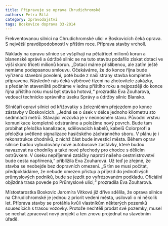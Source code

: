 ```yaml
---
title: Připravuje se oprava Chrudichromské
authors: Petra Bílá
category: zpravodajství
tags: Boskovice doprava 33-2014 
---
```


Frekventovanou silnici na Chrudichromské ulici v Boskovicích čeká oprava. S největší pravděpodobností v příštím roce. Příprava stavby vrcholí.

Náklady na opravu silnice se vyšplhají na pětatřicet milionů korun a blanenské správě a údržbě silnic se na tuto stavbu podařilo získat dotaci ve výši skoro třiceti milionů korun. „Dotaci máme přislíbenou, ale zatím ještě nemáme podepsanou smlouvu. Očekáváme, že do konce října bude vyřízeno stavební povolení, poté bude z naší strany stavba kompletně připravena. Následně nás čeká výběrové řízení na zhotovitele zakázky, s předáním staveniště počítáme v lednu příštího roku a nejpozději do konce října příštího roku musí být stavba hotová,“ prozradila Eva Zouharová, vedoucí technicko správního úseku Správy a údržby silnic Blansko. 

Silničáři opraví silnici od křižovatky s železničním přejezdem po konec zástavby v Boskovicích. „Jedná se o úsek v délce jednoho kilometru sto sedmnácti metrů. Stávající vozovka je v neúnosném stavu. Původní vrstvu komunikace kompletně odstraníme a položíme nový povrch. Bude tam probíhat přeložka kanalizace, sdělovacích kabelů, kabelů Colorprofi a přeložka světlené signalizace hasičského záchranného sboru. V plánu je i rekonstrukce chodníků, z nichž část bude investicí města. Během oprav silnice budou vybudovány nové autobusové zastávky, které budou navazovat na chodníky a také nové přechody pro chodce s dělícím ostrůvkem. V úseku nepříjemné zatáčky naproti našeho cestmistrovství bude cesta napřímená,“ přiblížila Eva Zouharová. 
Už teď je zřejmé, že stavba se neobejde bez dopravních omezení. „S tím se musí počítat, předpokládáme, že nebude omezen přístup a příjezd do jednotlivých průmyslových podniků, bude se jezdit po vyfrézovaném podkladu. Oficiální objízdná trasa povede po Průmyslové ulici,“ prozradila Eva Zouharová.

Místostarostka Boskovic Jaromíra Vítková již dříve sdělila, že oprava silnice na Chrudichromské je jednou z priorit vedení města, usilovali o ni několik let. Příprava stavby se protáhla kvůli vlastníkům některých pozemků sousedících s trasou vozovky. Protože nechtěli prodat své pozemky, musel se nechat zpracovat nový projekt a ten znovu projednat na stavebním úřadě.